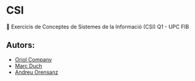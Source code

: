 # CSI
📄 Exercicis de Conceptes de Sistemes de la Informació (CSI) Q1 - UPC FIB

## Autors:
* [Oriol Company](https://github.com/oriolPPCC)
* [Marc Duch](https://github.com/Marcarrones)
* [Andreu Orensanz](https://github.com/andyfratello)
